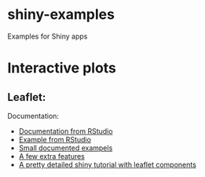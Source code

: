 # shiny-examples
Examples for Shiny apps

# Interactive plots

## Leaflet:
Documentation:
- [Documentation from RStudio](https://rstudio.github.io/leaflet/shiny.html)
- [Example from RStudio](http://shiny.rstudio.com/gallery/superzip-example.html)
- [Small documented exampels](http://cyberhelp.sesync.org/leaflet-in-R-lesson/course/archive.html)
- [A few extra features](https://www.r-graph-gallery.com/4-tricks-for-working-with-r-leaflet-and-shiny/)
- [A pretty detailed shiny tutorial with leaflet components](https://paula-moraga.github.io/tutorial-shiny-spatial/)
